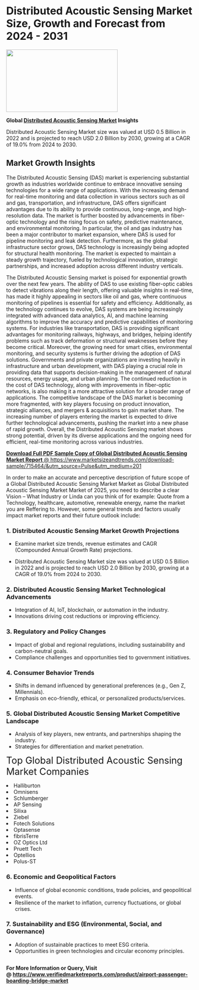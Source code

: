 <H1>Distributed Acoustic Sensing Market Size, Growth and Forecast from 2024 - 2031</H1><img class="aligncenter size-medium wp-image-584254" src="https://thirdeyenews.in/wp-content/uploads/2024/09/Global-Market-Research-300x168.jpeg" alt="" width="300" height="168" /><p><strong>Global&nbsp;<a href="https://www.marketsizeandtrends.com/download-sample/715464/&amp;utm_source=Pulse&amp;utm_medium=201">Distributed Acoustic Sensing Market</a> Insights</strong></p><p>Distributed Acoustic Sensing Market size was valued at USD 0.5 Billion in 2022 and is projected to reach USD 2.0 Billion by 2030, growing at a CAGR of 19.0% from 2024 to 2030.</p><p><h2>Market Growth Insights</h2> <p>The Distributed Acoustic Sensing (DAS) market is experiencing substantial growth as industries worldwide continue to embrace innovative sensing technologies for a wide range of applications. With the increasing demand for real-time monitoring and data collection in various sectors such as oil and gas, transportation, and infrastructure, DAS offers significant advantages due to its ability to provide continuous, long-range, and high-resolution data. The market is further boosted by advancements in fiber-optic technology and the rising focus on safety, predictive maintenance, and environmental monitoring. In particular, the oil and gas industry has been a major contributor to market expansion, where DAS is used for pipeline monitoring and leak detection. Furthermore, as the global infrastructure sector grows, DAS technology is increasingly being adopted for structural health monitoring. The market is expected to maintain a steady growth trajectory, fueled by technological innovation, strategic partnerships, and increased adoption across different industry verticals.</p> <p><a href="download_sample_link"></a></p> <p>The Distributed Acoustic Sensing market is poised for exponential growth over the next few years. The ability of DAS to use existing fiber-optic cables to detect vibrations along their length, offering valuable insights in real-time, has made it highly appealing in sectors like oil and gas, where continuous monitoring of pipelines is essential for safety and efficiency. Additionally, as the technology continues to evolve, DAS systems are being increasingly integrated with advanced data analytics, AI, and machine learning algorithms to improve the accuracy and predictive capabilities of monitoring systems. For industries like transportation, DAS is providing significant advantages for monitoring railways, highways, and bridges, helping identify problems such as track deformation or structural weaknesses before they become critical. Moreover, the growing need for smart cities, environmental monitoring, and security systems is further driving the adoption of DAS solutions. Governments and private organizations are investing heavily in infrastructure and urban development, with DAS playing a crucial role in providing data that supports decision-making in the management of natural resources, energy usage, and urban planning. The continued reduction in the cost of DAS technology, along with improvements in fiber-optic networks, is also making it a more attractive solution for a broader range of applications. The competitive landscape of the DAS market is becoming more fragmented, with key players focusing on product innovation, strategic alliances, and mergers & acquisitions to gain market share. The increasing number of players entering the market is expected to drive further technological advancements, pushing the market into a new phase of rapid growth. Overall, the Distributed Acoustic Sensing market shows strong potential, driven by its diverse applications and the ongoing need for efficient, real-time monitoring across various industries.</p> <p><a href="get_more_link"></p><p><span class=""><strong>Download Full PDF Sample Copy of Global Distributed Acoustic Sensing Market Report</strong> @ <a href="https://www.marketsizeandtrends.com/download-sample/715464/&amp;utm_source=Pulse&amp;utm_medium=201" target="_blank">https://www.marketsizeandtrends.com/download-sample/715464/&amp;utm_source=Pulse&amp;utm_medium=201</a></span></p><p>In order to make an accurate and perceptive description of future scope of a Global&nbsp;Distributed Acoustic Sensing Market Market as Global&nbsp;Distributed Acoustic Sensing Market Market of 2025, you need to describe a clear Vision &ndash; What Industry or Linda can you think of for example: Quote from a Technology, healthcare, automotive, renewable energy, name the market you are Reffering to. However, some general trends and factors usually impact market reports and their future outlook include:</p><h3>1.&nbsp;<strong>Distributed Acoustic Sensing Market Growth Projections</strong></h3><ul><li>Examine market size trends, revenue estimates and CAGR (Compounded Annual Growth Rate) projections.</li><li><p>Distributed Acoustic Sensing Market size was valued at USD 0.5 Billion in 2022 and is projected to reach USD 2.0 Billion by 2030, growing at a CAGR of 19.0% from 2024 to 2030.</p></li></ul><h3>2.&nbsp;<strong>Distributed Acoustic Sensing Market Technological Advancements</strong></h3><ul><li>Integration of AI, IoT, blockchain, or automation in the industry.</li><li>Innovations driving cost reductions or improving efficiency.</li></ul><h3>3.&nbsp;<strong>Regulatory and Policy Changes</strong></h3><ul><li>Impact of global and regional regulations, including sustainability and carbon-neutral goals.</li><li>Compliance challenges and opportunities tied to government initiatives.</li></ul><h3>4.&nbsp;<strong>Consumer Behavior Trends</strong></h3><ul><li>Shifts in demand influenced by generational preferences (e.g., Gen Z, Millennials).</li><li>Emphasis on eco-friendly, ethical, or personalized products/services.</li></ul><h3>5.&nbsp;<strong>Global Distributed Acoustic Sensing Market Competitive Landscape</strong></h3><ul><li>Analysis of key players, new entrants, and partnerships shaping the industry.</li><li>Strategies for differentiation and market penetration.</li></ul><p data-pm-slice="1 1 []"><span style="color: inherit; font-family: inherit; font-size: 25px;">Top Global Distributed Acoustic Sensing Market Companies</span></p><div class="" data-test-id=""><p><li>Halliburton</li><li> Omnisens</li><li> Schlumberger</li><li> AP Sensing</li><li> Silixa</li><li> Ziebel</li><li> Fotech Solutions</li><li> Optasense</li><li> fibrisTerre</li><li> OZ Optics Ltd</li><li> Pruett Tech</li><li> Optellios</li><li> Polus-ST</li></p></div><h3>6.&nbsp;<strong>Economic and Geopolitical Factors</strong></h3><ul><li>Influence of global economic conditions, trade policies, and geopolitical events.</li><li>Resilience of the market to inflation, currency fluctuations, or global crises.</li></ul><h3>7.&nbsp;<strong>Sustainability and ESG (Environmental, Social, and Governance)</strong></h3><ul><li>Adoption of sustainable practices to meet ESG criteria.</li><li>Opportunities in green technologies and circular economy principles.</li></ul><h2><strong style="font-size: 14px;">For More Information or Query, Visit @&nbsp;</strong><a style="background-color: #ffffff; font-size: 14px;" href="https://www.marketsizeandtrends.com/report/distributed-acoustic-sensing-market/" target="_blank">https://www.verifiedmarketreports.com/product/airport-passenger-boarding-bridge-market</a></h2>
